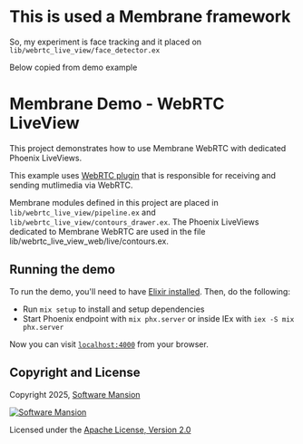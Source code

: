 # This is used a Membrane framework
So, my experiment is face tracking and it placed on `lib/webrtc_live_view/face_detector.ex`

Below copied from demo example
# Membrane Demo - WebRTC LiveView

This project demonstrates how to use Membrane WebRTC with dedicated Phoenix LiveViews.

This example uses [WebRTC plugin](https://github.com/membraneframework/membrane_webrtc_plugin) that is responsible for receiving and sending mutlimedia via WebRTC.

Membrane modules defined in this project are placed in `lib/webrtc_live_view/pipeline.ex` and `lib/webrtc_live_view/contours_drawer.ex`.
The Phoenix LiveViews dedicated to Membrane WebRTC are used in the file lib/webrtc_live_view_web/live/contours.ex.

## Running the demo

To run the demo, you'll need to have [Elixir installed](https://elixir-lang.org/install.html). Then, do the following:

  * Run `mix setup` to install and setup dependencies
  * Start Phoenix endpoint with `mix phx.server` or inside IEx with `iex -S mix phx.server`

Now you can visit [`localhost:4000`](http://localhost:4000) from your browser.

## Copyright and License

Copyright 2025, [Software Mansion](https://swmansion.com/?utm_source=git&utm_medium=readme&utm_campaign=membrane)

[![Software Mansion](https://membraneframework.github.io/static/logo/swm_logo_readme.png)](https://swmansion.com/?utm_source=git&utm_medium=readme&utm_campaign=membrane)

Licensed under the [Apache License, Version 2.0](LICENSE)
